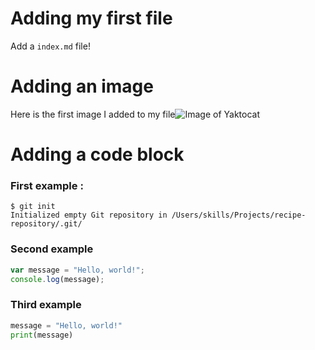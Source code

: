 # Adding my first file
Add a `index.md` file!

# Adding an image
Here is the first image I added to my file![Image of Yaktocat](https://octodex.github.com/images/yaktocat.png)

# Adding a code block
### First example :
```
$ git init
Initialized empty Git repository in /Users/skills/Projects/recipe-repository/.git/
```

### Second example
```javascript
var message = "Hello, world!";
console.log(message);
```

### Third example
```python
message = "Hello, world!"
print(message)
```
